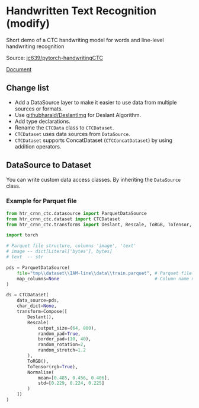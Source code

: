 # Handwritten Text Recognition (modify)

Short demo of a CTC handwriting model for words and line-level handwriting recognition

Source: [jc639/pytorch-handwritingCTC](https://github.com/jc639/pytorch-handwritingCTC)

[Document](./README.old.md)

## Change list

- Add a DataSource layer to make it easier to use data from multiple sources or formats.
- Use [githubharald/DeslantImg](https://github.com/githubharald/DeslantImg) for Deslant Algorithm.
- Add type declarations.
- Rename the `CTCData` class to `CTCDataset`.
- `CTCDataset` uses data sources from `DataSource`.
- `CTCDataset` supports ConcatDataset (`CTCConcatDataset`) by using addition operators.

## DataSource to Dataset

You can write custom data access classes. By inheriting the `DataSource` class.

### Example for Parquet file

```py
from htr_crnn_ctc.datasource import ParquetDataSource
from htr_crnn_ctc.dataset import CTCDataset
from htr_crnn_ctc.transforms import Deslant, Rescale, ToRGB, ToTensor, Normalise

import torch

# Parquet file structure, columns 'image', 'text'
# image -- dict[Literal['bytes'], bytes]
# text  -- str

pds = ParquetDataSource(
    file="tmp\\dataset\\IAM-line\\data\\train.parquet", # Parquet file name
    map_columns=None                                    # Column name mapping
)

ds = CTCDataset(
    data_source=pds,
    char_dict=None,
    transform=Compose([
        Deslant(),
        Rescale(
            output_size=(64, 800),
            random_pad=True,
            border_pad=(10, 40), 
            random_rotation=2,
            random_stretch=1.2
        ),
        ToRGB(),
        ToTensor(rgb=True),
        Normalise(
            mean=[0.485, 0.456, 0.406],
            std=[0.229, 0.224, 0.225]
        )
    ])
)
```
